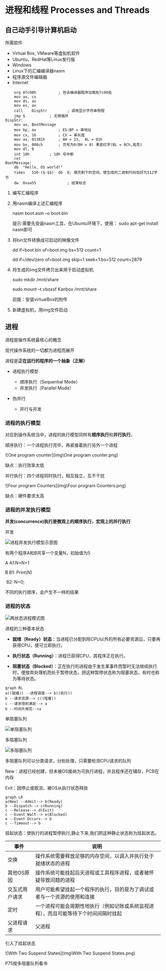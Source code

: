 # 进程和线程 Processes and Threads

## 自己动手引导计算机启动

所需软件

- Virtual Box, VMware等虚拟机软件
- Ubuntu，RedHat等Linux发行版
- Windows
- Linux下的汇编编译器nasm
- 程序源文件编辑器
- Internet

```assembly
	org	07c00h			; 告诉编译器程序加载到7c00处
	mov	ax, cs
	mov	ds, ax
	mov	es, ax
	call	DispStr			; 调用显示字符串例程
	jmp	$			; 无限循环
DispStr:
	mov	ax, BootMessage
	mov	bp, ax			; ES:BP = 串地址
	mov	cx, 16			; CX = 串长度
	mov	ax, 01301h		; AH = 13,  AL = 01h
	mov	bx, 000ch		; 页号为0(BH = 0) 黑底红字(BL = 0Ch,高亮)
	mov	dl, 0
	int	10h			; 10h 号中断
	ret
BootMessage:		
	db	"Hello, OS world!"
	times 	510-($-$$)	db	0; 填充剩下的空间，使生成的二进制代码恰好为512字节
	dw 	0xaa55				; 结束标志

```

1. 编写汇编程序

2. 用nasm编译上述汇编程序

   nasm boot.asm –o boot.bin

   提示:需要先安装nasm工具，在Ubuntu环境下，使用： sudo apt-get install nasm即可

3. 将bin文件转换成可启动的映像文件

   dd if=boot.bin of=boot.img bs=512 count=1

   dd if=/dev/zero of=boot.img skip=1 seek=1 bs=512 count=2879

4. 将生成的img文件拷贝出来用于启动虚拟机

   sudo mkdir /mnt/share

   sudo mount –t vboxsf Kanbox /mnt/share

   前提：安装virtualBox的附件

5. 新建虚拟机，用img文件启动

## 进程

进程是操作系统最核心的概念

现代操作系统的一切都为进程而展开

进程是**正在运行的程序的一个抽象（正解）**

- 进程执行模型
  - 顺序执行（Sequential Mode）
  - 并发执行（Parallel Mode）

- 伪并行
  - 并行与并发

### 进程的执行模型

对应到操作系统当中，进程的执行模型同样有**顺序执行**和**并行执行**。

顺序执行：一个进程执行完毕，再紧接着执行另外一个进程

![One program counter](img\One program counter.png)

缺点：执行效率太低

并行执行：四个进程同时执行，相互独立，互不干扰

![Four program Counters](img\Four program Counters.png)

缺点：硬件要求太高

### 进程的并发执行模型

**并发(concurrence)执行是微观上的顺序执行，宏观上的并行执行**

 并发

![进程并发执行模型示意图](img\进程并发执行模型示意图.png)

有两个程序A和B共享一个变量N，初始值为5

A A1:N=N+1

B B1: Print(N)

​    B2: N=0;

不同的执行顺序，会产生不一样的结果

### 进程的状态

![两状态进程模式图](img\两状态进程模式图.png)

进程的三种基本状态

- **就绪（Ready）状态**：当进程已分配到除CPU以外的所有必要资源后，只要再获得CPU，便可立即执行。

- **执行状态（Running）**：进程已获得CPU，其程序正在执行。

- **阻塞状态（Blocked）**：正在执行的进程由于发生某事件而暂时无法继续执行时，便放弃处理机而处于暂停状态，把这种暂停状态称为阻塞状态，有时也称为等待状态。

````mermaid
graph RL
a((就绪)) --进程调度--> b((执行))
b --请求资源--> c((阻塞))
c --请求得到满足--> a
b --时间片用完-->a
````

单阻塞队列

![单阻塞队列](img\单阻塞队列.png)

多阻塞队列

![多阻塞队列](img\多阻塞队列.png)

多阻塞队列可以分类请求，分别处理，只需要检测CPU请求的队列

New：进程已经创建，但未被OS接纳为可执行进程，并且程序还在辅存，PCB在内存

Exit：因停止或取消，被OS从执行状态释放

```mermaid
graph LR
a(New) --Admit--> b(Ready)
b --Dispatch--> c(Running)
c --Release--> d(Exit)
c --Event Walt--> e(Blocked)
e --Event Occurs--> b
c --Timeout--> b
```

挂起状态：使执行的进程暂停执行,静止下来,我们把这种静止状态称为挂起状态。

| 事件           | 说明                                                         |
| -------------- | ------------------------------------------------------------ |
| 交换           | 操作系统需要释放足够的内存空间，以调入并执行处于就绪状态的进程 |
| 其他OS原因     | 操作系统可能挂起后天进程或工具程序进程，或者被怀疑导致问题的进程 |
| 交互式用户请求 | 用户可能希望挂起一个程序的执行，目的是为了调试或者与一个资源的使用和连接 |
| 定时           | 一个进程可能会周期性地执行（例如记账或系统监视进程），而且可能等待下个时间间隔时挂起 |
| 父进程请求     | 父进程                                                       |

引入了挂起状态

![With Two Suspend States](img\With Two Suspend States.png)

P75按多阻塞队列看书